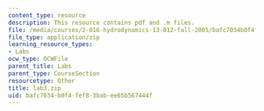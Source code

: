 ```yaml
---
content_type: resource
description: This resource contains pdf and .m files.
file: /media/courses/2-016-hydrodynamics-13-012-fall-2005/bafc7034b0f4fef83babee65b567444f_lab3.zip
file_type: application/zip
learning_resource_types:
- Labs
ocw_type: OCWFile
parent_title: Labs
parent_type: CourseSection
resourcetype: Other
title: lab3.zip
uid: bafc7034-b0f4-fef8-3bab-ee65b567444f
---
```

